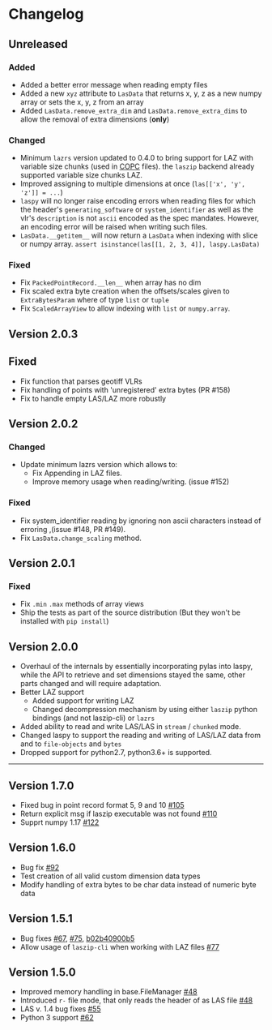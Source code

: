 # Changelog

## Unreleased

### Added
- Added a better error message when reading empty files
- Added a new `xyz` attribute to `LasData` that returns x, y, z as a new numpy array or sets the x, y, z from an array
- Added `LasData.remove_extra_dim` and `LasData.remove_extra_dims` to allow the removal of extra dimensions (__only__)

### Changed
- Minimum `lazrs` version updated to 0.4.0 to bring support for LAZ with variable size chunks
  (used in [COPC](https://copc.io) files). the `laszip` backend already supported variable size chunks LAZ.
- Improved assigning to multiple dimensions at once (`las[['x', 'y', 'z']] = ...`)
- `laspy` will no longer raise encoding errors when reading files for which the header's `generating_software` or
  `system_identifier` as well as the vlr's `description` is not `ascii` encoded as the spec mandates.
  However, an encoding error will be raised when writing such files.
- `LasData.__getitem__` will now return a `LasData` when indexing with slice or numpy array.
   `assert isinstance(las[[1, 2, 3, 4]], laspy.LasData)`
 
### Fixed
- Fix `PackedPointRecord.__len__` when array has no dim
- Fix scaled extra byte creation when the offsets/scales given to `ExtraBytesParam` where of type `list` or `tuple`
- Fix `ScaledArrayView` to allow indexing with `list` or `numpy.array`.

## Version 2.0.3

## Fixed
- Fix function that parses geotiff VLRs
- Fix handling of points with 'unregistered' extra bytes (PR #158)
- Fix to handle empty LAS/LAZ more robustly

## Version 2.0.2

### Changed
- Update minimum lazrs version which allows to:
  - Fix Appending in LAZ files.
  - Improve memory usage when reading/writing. (issue #152)

### Fixed
- Fix system_identifier reading by ignoring non ascii characters instead of erroring ,(issue #148, PR #149).
- Fix `LasData.change_scaling` method.

## Version 2.0.1

### Fixed
- Fix `.min` `.max` methods of array views
- Ship the tests as part of the source distribution (But they won't be installed with `pip install`)

## Version 2.0.0

- Overhaul of the internals by essentially incorporating pylas into laspy,
  while the API to retrieve and set dimensions stayed the same, other parts changed
  and will require adaptation.
- Better LAZ support
    * Added support for writing LAZ
    * Changed decompression mechanism by using either `laszip` python bindings (and not laszip-cli)
      or `lazrs`
- Added ability to read and write LAS/LAS in `stream` / `chunked` mode.
- Changed laspy to support the reading and writing of LAS/LAZ data from and to `file-objects` and `bytes`
- Dropped support for python2.7, python3.6+ is supported.

---

## Version 1.7.0

- Fixed bug in point record format 5, 9 and 10 [#105](https://github.com/laspy/laspy/issues/105)
- Return explicit msg if laszip executable was not found [#110](https://github.com/laspy/laspy/issues/110)
- Supprt numpy 1.17 [#122](https://github.com/laspy/laspy/issues/122)

## Version 1.6.0

- Bug fix  [#92](https://github.com/laspy/laspy/issues/92)
- Test creation of all valid custom dimension data types
- Modify handling of extra bytes to be char data instead of numeric byte data

## Version 1.5.1

- Bug fixes [#67](https://github.com/laspy/laspy/pull/67), [#75](https://github.com/laspy/laspy/pull/75), [b02b40900b5](https://github.com/laspy/laspy/commit/b02b40900b5620972930cd0c201b4db1a6a69754)
- Allow usage of `laszip-cli` when working with LAZ files [#77](https://github.com/laspy/laspy/pull/77)

## Version 1.5.0

- Improved memory handling in base.FileManager [#48](https://github.com/laspy/laspy/pull/48)
- Introduced `r-` file mode, that only reads the header of as LAS file [#48](https://github.com/laspy/laspy/pull/48)
- LAS v. 1.4 bug fixes [#55](https://github.com/laspy/laspy/pull/55)
- Python 3 support [#62](https://github.com/laspy/laspy/pull/62)

